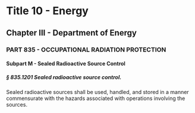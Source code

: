 
# Title 10 - Energy
## Chapter III - Department of Energy
### PART 835 - OCCUPATIONAL RADIATION PROTECTION
#### Subpart M - Sealed Radioactive Source Control
##### § 835.1201 Sealed radioactive source control.

Sealed radioactive sources shall be used, handled, and stored in a manner commensurate with the hazards associated with operations involving the sources.
